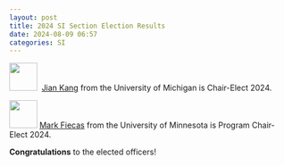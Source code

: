 ```yaml
---
layout: post
title: 2024 SI Section Election Results
date: 2024-08-09 06:57 
categories: SI
---
```


<img src = "https://sph.umich.edu/faculty-profiles/images/jiankang.jpg" width = "50" height = "50">&nbsp; [Jian Kang](https://sph.umich.edu/faculty-profiles/kang-jian.html) from the University of Michigan is Chair-Elect 2024.  

<img src = "https://directory.sph.umn.edu/sites/directory.sph.umn.edu/files/2023-01/fiecas-mark.jpg" width = "50" height = "50">&nbsp;[Mark Fiecas](https://directory.sph.umn.edu/bio/sph-a-z/mark-fiecas) from the University of Minnesota is Program Chair-Elect 2024. 

**Congratulations** to the elected officers! 

